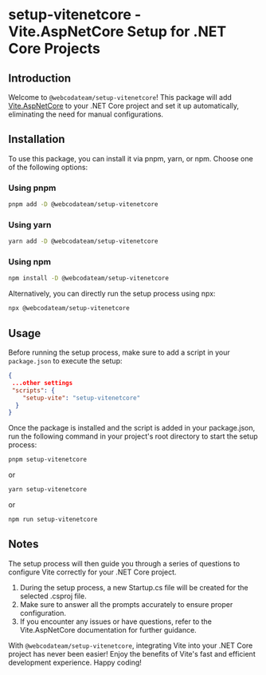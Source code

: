 # setup-vitenetcore - Vite.AspNetCore Setup for .NET Core Projects

## Introduction
Welcome to `@webcodateam/setup-vitenetcore`! This package will add [Vite.AspNetCore](https://github.com/Eptagone/Vite.AspNetCore) to your .NET Core project and set it up automatically, eliminating the need for manual configurations.

## Installation
To use this package, you can install it via pnpm, yarn, or npm. Choose one of the following options:

### Using pnpm
```bash
pnpm add -D @webcodateam/setup-vitenetcore
```

### Using yarn
```bash
yarn add -D @webcodateam/setup-vitenetcore
```

### Using npm
```bash
npm install -D @webcodateam/setup-vitenetcore
```

Alternatively, you can directly run the setup process using npx:
```bash
npx @webcodateam/setup-vitenetcore
```

## Usage
Before running the setup process, make sure to add a script in your `package.json` to execute the setup:

```json
{
 ...other settings
 "scripts": {
    "setup-vite": "setup-vitenetcore"
  }
}
```

Once the package is installed and the script is added in your package.json, run the following command in your project's root directory to start the setup process:

```bash
pnpm setup-vitenetcore
```

or 

```bash
yarn setup-vitenetcore
```

or

```bash
npm run setup-vitenetcore
```

## Notes
The setup process will then guide you through a series of questions to configure Vite correctly for your .NET Core project.

1. During the setup process, a new Startup.cs file will be created for the selected .csproj file.
2. Make sure to answer all the prompts accurately to ensure proper configuration.
3. If you encounter any issues or have questions, refer to the Vite.AspNetCore documentation for further guidance.

With `@webcodateam/setup-vitenetcore`, integrating Vite into your .NET Core project has never been easier! Enjoy the benefits of Vite's fast and efficient development experience. Happy coding!